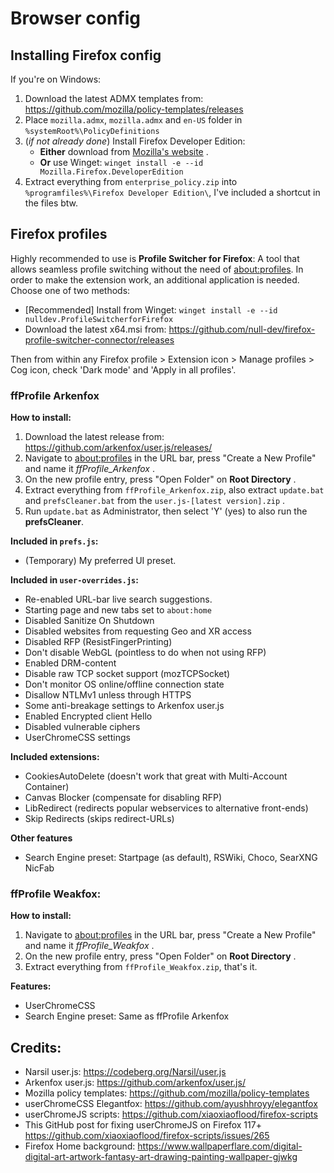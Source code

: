 # Browser config

## Installing Firefox config
If you're on Windows:
1. Download the latest ADMX templates from: https://github.com/mozilla/policy-templates/releases
2. Place `mozilla.admx`, `mozilla.admx` and `en-US` folder in `%systemRoot%\PolicyDefinitions`
3. (*if not already done*) Install Firefox Developer Edition:
    * **Either** download from [Mozilla's website](https://www.mozilla.org/en-US/firefox/all/#product-desktop-developer) .
    * **Or** use Winget: `winget install -e --id Mozilla.Firefox.DeveloperEdition`
4. Extract everything from `enterprise_policy.zip` into `%programfiles%\Firefox Developer Edition\`, I've included a shortcut in the files btw.

## Firefox profiles
Highly recommended to use is **Profile Switcher for Firefox**: A tool that allows seamless profile switching without the need of [about:profiles](about:profiles). In order to make the extension work, an additional application is needed. Choose one of two methods:
- [Recommended] Install from Winget: `winget install -e --id nulldev.ProfileSwitcherforFirefox`
- Download the latest x64.msi from: https://github.com/null-dev/firefox-profile-switcher-connector/releases

Then from within any Firefox profile > Extension icon > Manage profiles > Cog icon, check 'Dark mode' and 'Apply in all profiles'.

### ffProfile Arkenfox
**How to install:**
1. Download the latest release from: https://github.com/arkenfox/user.js/releases/
2. Navigate to [about:profiles](about:profiles) in the URL bar, press "Create a New Profile" and name it *ffProfile_Arkenfox* .
3. On the new profile entry, press "Open Folder" on **Root Directory** .
4. Extract everything from `ffProfile_Arkenfox.zip`, also extract `update.bat` and `prefsCleaner.bat` from the `user.js-[latest version].zip` .
5. Run `update.bat` as Administrator, then select 'Y' (yes) to also run the **prefsCleaner**.

**Included in `prefs.js`:**
- (Temporary) My preferred UI preset.

**Included in `user-overrides.js`:**
- Re-enabled URL-bar live search suggestions.
- Starting page and new tabs set to `about:home`
- Disabled Sanitize On Shutdown
- Disabled websites from requesting Geo and XR access
- Disabled RFP (ResistFingerPrinting)
- Don't disable WebGL (pointless to do when not using RFP)
- Enabled DRM-content
- Disable raw TCP socket support (mozTCPSocket)
- Don't monitor OS online/offline connection state
- Disallow NTLMv1 unless through HTTPS
- Some anti-breakage settings to Arkenfox user.js
- Enabled Encrypted client Hello
- Disabled vulnerable ciphers
- UserChromeCSS settings

**Included extensions:**
- CookiesAutoDelete (doesn't work that great with Multi-Account Container)
- Canvas Blocker (compensate for disabling RFP)
- LibRedirect (redirects popular webservices to alternative front-ends)
- Skip Redirects (skips redirect-URLs)

**Other features**
- Search Engine preset: Startpage (as default), RSWiki, Choco, SearXNG NicFab

### ffProfile Weakfox:
**How to install:**
1. Navigate to [about:profiles](about:profiles) in the URL bar, press "Create a New Profile" and name it *ffProfile_Weakfox* .
2. On the new profile entry, press "Open Folder" on **Root Directory** .
3. Extract everything from `ffProfile_Weakfox.zip`, that's it.

**Features:**
- UserChromeCSS
- Search Engine preset: Same as ffProfile Arkenfox

## Credits:
- Narsil user.js: https://codeberg.org/Narsil/user.js
- Arkenfox user.js: https://github.com/arkenfox/user.js/
- Mozilla policy templates: https://github.com/mozilla/policy-templates
- userChromeCSS Elegantfox: https://github.com/ayushhroyy/elegantfox
- userChromeJS scripts: https://github.com/xiaoxiaoflood/firefox-scripts
- This GitHub post for fixing userChromeJS on Firefox 117+ https://github.com/xiaoxiaoflood/firefox-scripts/issues/265
- Firefox Home background: https://www.wallpaperflare.com/digital-digital-art-artwork-fantasy-art-drawing-painting-wallpaper-gjwkg